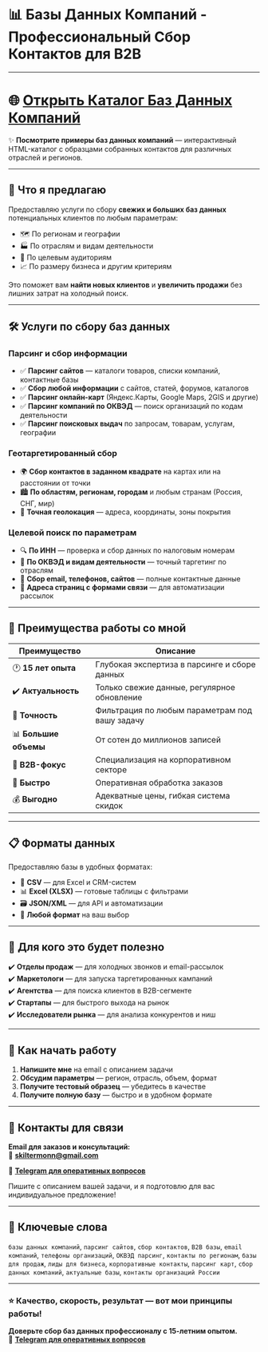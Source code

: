 # 📊 Базы Данных Компаний - Профессиональный Сбор Контактов для B2B

---

# 🌐 [Открыть Каталог Баз Данных Компаний](https://skiltermonn-cmyk.github.io/bazy-dannykh-kompaniy-katalog/)

✨ **Посмотрите примеры баз данных компаний** — интерактивный HTML-каталог с образцами собранных контактов для различных отраслей и регионов.

---

## 🎯 Что я предлагаю

Предоставляю услуги по сбору **свежих и больших баз данных** потенциальных клиентов по любым параметрам:

- 🗺️ По регионам и географии
- 🏭 По отраслям и видам деятельности
- 🎪 По целевым аудиториям
- 📈 По размеру бизнеса и другим критериям

Это поможет вам **найти новых клиентов** и **увеличить продажи** без лишних затрат на холодный поиск.

---

## 🛠️ Услуги по сбору баз данных

### Парсинг и сбор информации

- ✅ **Парсинг сайтов** — каталоги товаров, списки компаний, контактные базы
- ✅ **Сбор любой информации** с сайтов, статей, форумов, каталогов
- ✅ **Парсинг онлайн-карт** (Яндекс.Карты, Google Maps, 2GIS и другие)
- ✅ **Парсинг компаний по ОКВЭД** — поиск организаций по кодам деятельности
- ✅ **Парсинг поисковых выдач** по запросам, товарам, услугам, географии

### Геотаргетированный сбор

- 🌍 **Сбор контактов в заданном квадрате** на картах или на расстоянии от точки
- 🏙️ **По областям, регионам, городам** и любым странам (Россия, СНГ, мир)
- 📍 **Точная геолокация** — адреса, координаты, зоны покрытия

### Целевой поиск по параметрам

- 🔍 **По ИНН** — проверка и сбор данных по налоговым номерам
- 🏢 **По ОКВЭД и видам деятельности** — точный таргетинг по отраслям
- 📧 **Сбор email, телефонов, сайтов** — полные контактные данные
- 📄 **Адреса страниц с формами связи** — для автоматизации рассылок

---

## 💎 Преимущества работы со мной

| Преимущество | Описание |
|-------------|----------|
| 🕐 **15 лет опыта** | Глубокая экспертиза в парсинге и сборе данных |
| ✔️ **Актуальность** | Только свежие данные, регулярное обновление |
| 🎯 **Точность** | Фильтрация по любым параметрам под вашу задачу |
| 📊 **Большие объемы** | От сотен до миллионов записей |
| 💼 **B2B-фокус** | Специализация на корпоративном секторе |
| 🚀 **Быстро** | Оперативная обработка заказов |
| 💰 **Выгодно** | Адекватные цены, гибкая система скидок |

---

## 📋 Форматы данных

Предоставляю базы в удобных форматах:

- 📄 **CSV** — для Excel и CRM-систем
- 📊 **Excel (XLSX)** — готовые таблицы с фильтрами
- 🗃️ **JSON/XML** — для API и автоматизации
- 📑 **Любой формат** на ваш выбор

---

## 🎪 Для кого это будет полезно

✔️ **Отделы продаж** — для холодных звонков и email-рассылок  
✔️ **Маркетологи** — для запуска таргетированных кампаний  
✔️ **Агентства** — для поиска клиентов в B2B-сегменте  
✔️ **Стартапы** — для быстрого выхода на рынок  
✔️ **Исследователи рынка** — для анализа конкурентов и ниш  

---

## 🚀 Как начать работу

1. **Напишите мне** на email с описанием задачи
2. **Обсудим параметры** — регион, отрасль, объем, формат
3. **Получите тестовый образец** — убедитесь в качестве
4. **Получите полную базу** — быстро и в удобном формате

---

## 📧 Контакты для связи

**Email для заказов и консультаций:**  
📩 **skiltermonn@gmail.com**

💬 **[Telegram для оперативных вопросов](https://t.me/prodawez888)**

Пишите с описанием вашей задачи, и я подготовлю для вас индивидуальное предложение!

---

## 🔑 Ключевые слова

`базы данных компаний`, `парсинг сайтов`, `сбор контактов`, `B2B базы`, `email компаний`, `телефоны организаций`, `ОКВЭД парсинг`, `контакты по регионам`, `базы для продаж`, `лиды для бизнеса`, `корпоративные контакты`, `парсинг карт`, `сбор данных компаний`, `актуальные базы`, `контакты организаций России`

---

### ⭐ Качество, скорость, результат — вот мои принципы работы!

**Доверьте сбор баз данных профессионалу с 15-летним опытом.**  
💬 **[Telegram для оперативных вопросов](https://t.me/prodawez888)**

